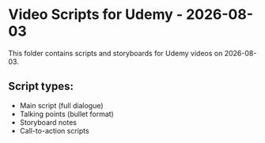 # Video Scripts for Udemy - 2026-08-03

This folder contains scripts and storyboards for Udemy videos on 2026-08-03.

## Script types:
- Main script (full dialogue)
- Talking points (bullet format)
- Storyboard notes
- Call-to-action scripts

